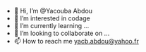 - 👋 Hi, I’m @Yacouba Abdou 
- 👀 I’m interested in codage 
- 🌱 I’m currently learning ...
- 💞️ I’m looking to collaborate on ...
- 📫 How to reach me yacb.abdou@yahoo.fr

<!---
Yacrepairs10/Yacrepairs10 is a ✨ special ✨ repository because its `README.md` (this file) appears on your GitHub profile.
You can click the Preview link to take a look at your changes.
--->
